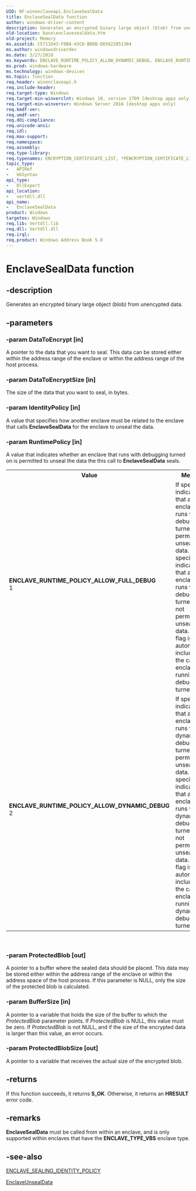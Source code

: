 ```yaml
---
UID: NF:winenclaveapi.EnclaveSealData
title: EnclaveSealData function
author: windows-driver-content
description: Generates an encrypted binary large object (blob) from unencypted data.
old-location: base\enclavesealdata.htm
old-project: Memory
ms.assetid: C5711D43-F0B4-43C6-B0DB-D65622851384
ms.author: windowsdriverdev
ms.date: 3/27/2018
ms.keywords: ENCLAVE_RUNTIME_POLICY_ALLOW_DYNAMIC_DEBUG, ENCLAVE_RUNTIME_POLICY_ALLOW_FULL_DEBUG, EnclaveSealData, EnclaveSealData function, base.enclavesealdata, winenclaveapi/EnclaveSealData
ms.prod: windows-hardware
ms.technology: windows-devices
ms.topic: function
req.header: winenclaveapi.h
req.include-header: 
req.target-type: Windows
req.target-min-winverclnt: Windows 10, version 1709 [desktop apps only]
req.target-min-winversvr: Windows Server 2016 [desktop apps only]
req.kmdf-ver: 
req.umdf-ver: 
req.ddi-compliance: 
req.unicode-ansi: 
req.idl: 
req.max-support: 
req.namespace: 
req.assembly: 
req.type-library: 
req.typenames: ENCRYPTION_CERTIFICATE_LIST, *PENCRYPTION_CERTIFICATE_LIST
topic_type:
-	APIRef
-	kbSyntax
api_type:
-	DllExport
api_location:
-	vertdll.dll
api_name:
-	EnclaveSealData
product: Windows
targetos: Windows
req.lib: Vertdll.lib
req.dll: Vertdll.dll
req.irql: 
req.product: Windows Address Book 5.0
---
```


# EnclaveSealData function


## -description


Generates an encrypted binary large object (blob) from unencypted data.


## -parameters




### -param DataToEncrypt [in]

A pointer to the data that you want to seal. This data can be stored either within the address range of the enclave or within the address range of the host process.


### -param DataToEncryptSize [in]

The size of the data that you want to seal, in bytes.


### -param IdentityPolicy [in]

A value that specifies how another enclave must be related to the enclave that calls <b>EnclaveSealData</b> for the enclave to unseal the data.


### -param RuntimePolicy [in]

A value that indicates whether an enclave that runs with debugging turned on is permitted to unseal the data the this call to <b>EnclaveSealData</b> seals.

<table>
<tr>
<th>Value</th>
<th>Meaning</th>
</tr>
<tr>
<td width="40%"><a id="ENCLAVE_RUNTIME_POLICY_ALLOW_FULL_DEBUG"></a><a id="enclave_runtime_policy_allow_full_debug"></a><dl>
<dt><b>ENCLAVE_RUNTIME_POLICY_ALLOW_FULL_DEBUG</b></dt>
<dt>1</dt>
</dl>
</td>
<td width="60%">
 If specified, indicates that an enclave that runs with debugging turned on is permitted to unseal the data.  If not specified, indicates that an enclave that runs with debugging turned on is not permitted to unseal the data.  This flag is automatically included if the calling enclave is running with debugging turned on. 



</td>
</tr>
<tr>
<td width="40%"><a id="ENCLAVE_RUNTIME_POLICY_ALLOW_DYNAMIC_DEBUG"></a><a id="enclave_runtime_policy_allow_dynamic_debug"></a><dl>
<dt><b>ENCLAVE_RUNTIME_POLICY_ALLOW_DYNAMIC_DEBUG</b></dt>
<dt>2</dt>
</dl>
</td>
<td width="60%">
If specified, indicates that an enclave that runs with dynamic debugging turned on is permitted to unseal the data.  If not specified, indicates that an enclave that runs with dynamic debugging turned on is not permitted to unseal the data.  This flag is automatically included if the calling enclave is running with dynamic debugging turned on

</td>
</tr>
</table>
 


### -param ProtectedBlob [out]

A pointer to a buffer where the sealed data should be placed.  This data may be stored either within the address range of the enclave or within the address space of the host process.  If this parameter is NULL, only the size of the protected blob is calculated. 




### -param BufferSize [in]

 A pointer to a variable that holds the size of the buffer to which the <i>ProtectedBlob</i> parameter points.  If <i>ProtectedBlob</i> is NULL, this value must be zero.  If <i>ProtectedBlob</i> is not NULL, and if the size of the encrypted data is larger than this value, an error occurs.


### -param ProtectedBlobSize [out]

 A pointer to a variable that receives the actual size of the encrypted blob. 

 


## -returns



If this function succeeds, it returns <b xmlns:loc="http://microsoft.com/wdcml/l10n">S_OK</b>. Otherwise, it returns an <b xmlns:loc="http://microsoft.com/wdcml/l10n">HRESULT</b> error code.




## -remarks



<b>EnclaveSealData</b> must be called from within an enclave, and is only supported within enclaves that have the  <b>ENCLAVE_TYPE_VBS</b> enclave type.




## -see-also




<a href="https://msdn.microsoft.com/986C122D-4CC9-487F-8B9F-6B3F9B727E4A">ENCLAVE_SEALING_IDENTITY_POLICY</a>



<a href="https://msdn.microsoft.com/DDBDBEDE-E7EA-43B0-B2C7-B85D75EF3EB0">EnclaveUnsealData</a>
 

 

